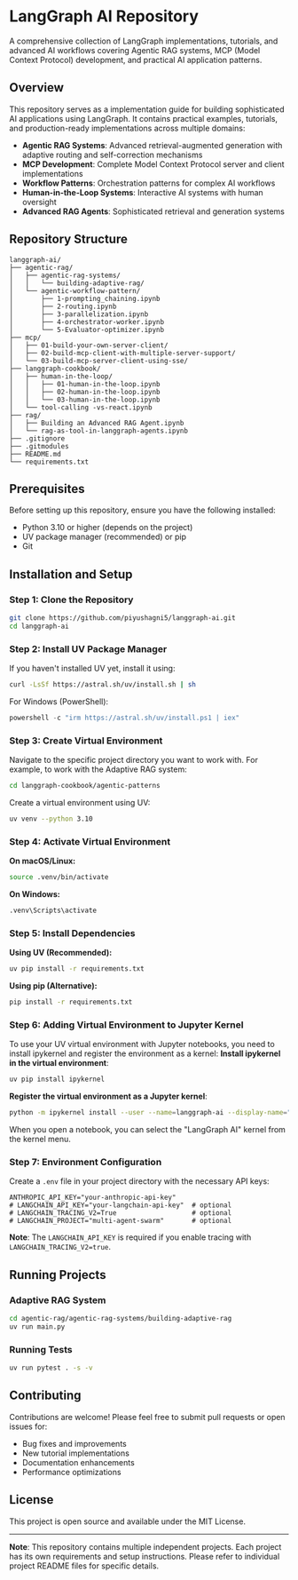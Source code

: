 # LangGraph AI Repository

A comprehensive collection of LangGraph implementations, tutorials, and advanced AI workflows covering Agentic RAG systems, MCP (Model Context Protocol) development, and practical AI application patterns.

## Overview

This repository serves as a implementation guide for building sophisticated AI applications using LangGraph. It contains practical examples, tutorials, and production-ready implementations across multiple domains:

- **Agentic RAG Systems**: Advanced retrieval-augmented generation with adaptive routing and self-correction mechanisms
- **MCP Development**: Complete Model Context Protocol server and client implementations
- **Workflow Patterns**: Orchestration patterns for complex AI workflows
- **Human-in-the-Loop Systems**: Interactive AI systems with human oversight
- **Advanced RAG Agents**: Sophisticated retrieval and generation systems

## Repository Structure

```
langgraph-ai/
├── agentic-rag/
│   ├── agentic-rag-systems/
│   │   └── building-adaptive-rag/
│   └── agentic-workflow-pattern/
│       ├── 1-prompting_chaining.ipynb
│       ├── 2-routing.ipynb
│       ├── 3-parallelization.ipynb
│       ├── 4-orchestrator-worker.ipynb
│       └── 5-Evaluator-optimizer.ipynb
├── mcp/
│   ├── 01-build-your-own-server-client/
│   ├── 02-build-mcp-client-with-multiple-server-support/
│   └── 03-build-mcp-server-client-using-sse/
├── langgraph-cookbook/
│   ├── human-in-the-loop/
│   │   ├── 01-human-in-the-loop.ipynb
│   │   ├── 02-human-in-the-loop.ipynb
│   │   └── 03-human-in-the-loop.ipynb
│   └── tool-calling -vs-react.ipynb
├── rag/
│   ├── Building an Advanced RAG Agent.ipynb
│   └── rag-as-tool-in-langgraph-agents.ipynb
├── .gitignore
├── .gitmodules
├── README.md
└── requirements.txt
```


## Prerequisites

Before setting up this repository, ensure you have the following installed:

- Python 3.10 or higher (depends on the project)
- UV package manager (recommended) or pip
- Git

## Installation and Setup

### Step 1: Clone the Repository

```bash
git clone https://github.com/piyushagni5/langgraph-ai.git
cd langgraph-ai
```

### Step 2: Install UV Package Manager

If you haven't installed UV yet, install it using:

```bash
curl -LsSf https://astral.sh/uv/install.sh | sh
```

For Windows (PowerShell):
```powershell
powershell -c "irm https://astral.sh/uv/install.ps1 | iex"
```

### Step 3: Create Virtual Environment

Navigate to the specific project directory you want to work with. For example, to work with the Adaptive RAG system:

```bash
cd langgraph-cookbook/agentic-patterns
```

Create a virtual environment using UV:

```bash
uv venv --python 3.10
```

### Step 4: Activate Virtual Environment

**On macOS/Linux:**
```bash
source .venv/bin/activate
```

**On Windows:**
```bash
.venv\Scripts\activate
```

### Step 5: Install Dependencies

**Using UV (Recommended):**
```bash
uv pip install -r requirements.txt
```

**Using pip (Alternative):**
```bash
pip install -r requirements.txt
```

### Step 6: Adding Virtual Environment to Jupyter Kernel
To use your UV virtual environment with Jupyter notebooks, you need to install ipykernel and register the environment as a kernel:
**Install ipykernel in the virtual environment**:
   ```bash
   uv pip install ipykernel
   ```

**Register the virtual environment as a Jupyter kernel**:
   ```bash
   python -m ipykernel install --user --name=langgraph-ai --display-name="LangGraph AI"
   ```
When you open a notebook, you can select the "LangGraph AI" kernel from the kernel menu.

### Step 7: Environment Configuration

Create a `.env` file in your project directory with the necessary API keys:

```env
ANTHROPIC_API_KEY="your-anthropic-api-key"
# LANGCHAIN_API_KEY="your-langchain-api-key"  # optional
# LANGCHAIN_TRACING_V2=True                   # optional
# LANGCHAIN_PROJECT="multi-agent-swarm"       # optional
```

**Note**: The `LANGCHAIN_API_KEY` is required if you enable tracing with `LANGCHAIN_TRACING_V2=true`.


## Running Projects

### Adaptive RAG System

```bash
cd agentic-rag/agentic-rag-systems/building-adaptive-rag
uv run main.py
```

### Running Tests

```bash
uv run pytest . -s -v
```

## Contributing

Contributions are welcome! Please feel free to submit pull requests or open issues for:

- Bug fixes and improvements
- New tutorial implementations
- Documentation enhancements
- Performance optimizations

## License

This project is open source and available under the MIT License.

---

**Note**: This repository contains multiple independent projects. Each project has its own requirements and setup instructions. Please refer to individual project README files for specific details.